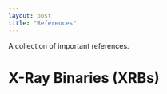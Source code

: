 ```yaml
---
layout: post
title: "References"
---
```


A collection of important references.

# X-Ray Binaries (XRBs)